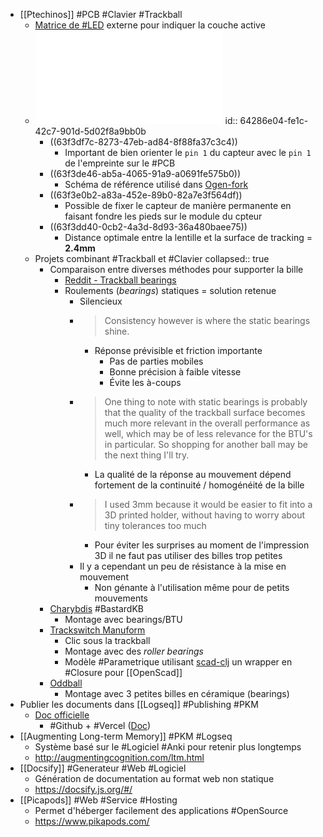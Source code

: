 - [[Ptechinos]] #PCB #Clavier #Trackball
	- [Matrice de #LED](https://www.reddit.com/r/ErgoMechKeyboards/comments/115uvf6/bit_of_odd_boy_progress/) externe pour indiquer la couche active
	- ![Pixar_PMW3360DM-T2QU.pdf](../assets/Pixar_PMW3360DM-T2QU_1676926052031_0.pdf)
	  id:: 64286e04-fe1c-42c7-901d-5d02f8a9bb0b
		- ((63f3df7c-8273-47eb-ad84-8f88fa37c3c4))
			- Important de bien orienter le `pin 1` du capteur avec le `pin 1` de l'empreinte sur le #PCB
		- ((63f3de46-ab5a-4065-91a9-a0691fe575b0))
			- Schéma de référence utilisé dans [Ogen-fork](https://github.com/JeremyBois/Ogen)
		- ((63f3e0b2-a83a-452e-89b0-82a7e3f564df))
			- Possible de fixer le capteur de manière permanente en faisant fondre les pieds sur le module du cpteur
		- ((63f3dd40-0cb2-4a3d-8d93-36a480baee75))
			- Distance optimale entre la lentille et la surface de tracking = **2.4mm**
	- Projets combinant #Trackball et #Clavier
	  collapsed:: true
		- Comparaison entre diverses méthodes pour supporter la bille
			- [Reddit - Trackball bearings](https://www.reddit.com/r/ErgoMechKeyboards/comments/yyu4ra/trackball_bearings_a_comparison_of_cheap_rollers/)
			- Roulements (*bearings*) statiques = solution retenue
				- Silencieux
				- > Consistency however is where the static bearings shine.
					- Réponse prévisible et friction importante
						- Pas de parties mobiles
						- Bonne précision à faible vitesse
						- Évite les à-coups
				- > One thing to note with static bearings is probably that the quality of the trackball surface becomes much more relevant in the overall performance as well, which may be of less relevance for the BTU's in particular. So shopping for another ball may be the next thing I'll try.
					- La qualité de la réponse au mouvement dépend fortement de la continuité / homogénéité de la bille
				- > I used 3mm because it would be easier to fit into a 3D printed holder, without having to worry about tiny tolerances too much
					- Pour éviter les surprises au moment de l'impression 3D il ne faut pas utiliser des billes trop petites
				- Il y a cependant un peu de résistance à la mise en mouvement
					- Non génante à l'utilisation même pour de petits mouvements
		- [Charybdis](https://github.com/Bastardkb/Charybdis) #BastardKB
			- Montage avec bearings/BTU
		- [Trackswitch Manuform](https://github.com/rish987/trackswitch-manuform)
			- Clic sous la trackball
			- Montage avec des *roller bearings*
			- Modèle #Parametrique utilisant [scad-clj](https://github.com/farrellm/scad-clj) un wrapper en #Closure pour [[OpenScad]]
		- [Oddball](https://atulloh.github.io/oddball/)
			- Montage avec 3 petites billes en céramique (bearings)
- Publier les documents dans [[Logseq]] #Publishing #PKM
	- [Doc officielle](https://docs.logseq.com/#/page/publishing%20(desktop%20app%20only))
		- #Github + #Vercel ([Doc](https://vercel.com/))
- [[Augmenting Long-term Memory]] #PKM #Logseq
	- Système basé sur le #Logiciel #Anki pour retenir plus longtemps
	- http://augmentingcognition.com/ltm.html
- [[Docsify]] #Generateur #Web #Logiciel
	- Génération de documentation au format web non statique
	- https://docsify.js.org/#/
- [[Picapods]] #Web #Service #Hosting
	- Permet d'héberger facilement des applications #OpenSource
	- https://www.pikapods.com/